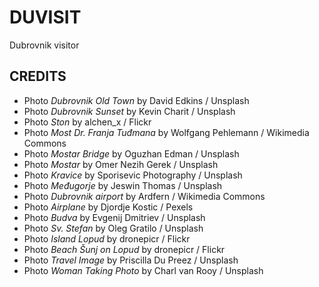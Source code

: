 # DUVISIT

Dubrovnik visitor

## CREDITS

- Photo *Dubrovnik Old Town* by David Edkins / Unsplash
- Photo *Dubrovnik Sunset* by Kevin Charit / Unsplash
- Photo *Ston* by alchen_x / Flickr
- Photo *Most Dr. Franja Tuđmana* by Wolfgang Pehlemann / Wikimedia Commons
- Photo *Mostar Bridge* by Oguzhan Edman / Unsplash
- Photo *Mostar* by Omer Nezih Gerek / Unsplash
- Photo *Kravice* by Sporisevic Photography / Unsplash
- Photo *Međugorje* by Jeswin Thomas / Unsplash
- Photo *Dubrovnik airport* by Ardfern / Wikimedia Commons
- Photo *Airplane* by Djordje Kostic / Pexels
- Photo *Budva* by Evgenij Dmitriev / Unsplash
- Photo *Sv. Stefan* by Oleg Gratilo / Unsplash
- Photo *Island Lopud* by dronepicr / Flickr
- Photo *Beach Šunj on Lopud* by dronepicr / Flickr
- Photo *Travel Image* by Priscilla Du Preez / Unsplash
- Photo *Woman Taking Photo* by Charl van Rooy / Unsplash
